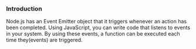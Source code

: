 ### Introduction
Node.js has an Event Emitter object that it triggers whenever an action has been completed. Using JavaScript, you can write code that listens to events in your system. By using these events, a function can be executed each time they(events) are triggered.

